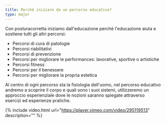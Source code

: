 ```yaml
---
title: Perchè iniziare da un percorso educativo?
type: major
---
```


Con posturacorretta iniziamo dall'educazione perchè l'educazione aiuta e sostiene tutti gli altri percorsi: 	

- Percorsi di cura di patologie
- Percorsi riabilitativi
- Percorsi di prevenzione
- Percorsi per migliorare le performances: lavorative, sportive o artistiche 
- Percorsi fitness
- Percorsi per il benessere
- Percorsi per migliorare la propria estetica
						
Al centro di ogni percorso sta la fisiologia dell'uomo, nel percorso educativo andremo a scoprire il corpo e quali sono i suoi sistemi, 
utilizzeremo un approccio esperienziale dove le nozioni saranno spiegate attraverso esercizi ed esperienze pratiche.

{% include video.html url="https://player.vimeo.com/video/295119513" description="" %}						
